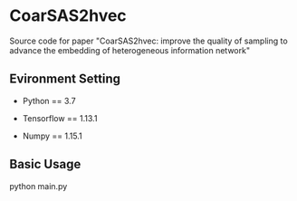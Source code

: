# CoarSAS2hvec
Source code for paper "CoarSAS2hvec: improve the quality of sampling to advance the embedding of heterogeneous information network"

## Evironment Setting

* Python == 3.7

* Tensorflow == 1.13.1

* Numpy == 1.15.1


## Basic Usage 

python main.py
